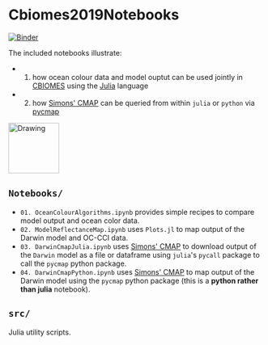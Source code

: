 # Cbiomes2019Notebooks

[![Binder](https://mybinder.org/badge_logo.svg)](https://mybinder.org/v2/gh/gaelforget/Cbiomes2019Notebooks/master)

The included notebooks illustrate:

- 1) how ocean colour data and model ouptut can be used jointly in [CBIOMES](https://cbiomes.org) using the [Julia](https://julialang.org) language
- 2) how [Simons' CMAP](https://cmap.readthedocs.io/en/latest/) can be queried from within `julia` or `python` via [pycmap](https://github.com/simonscmap/pycmap)

<img src="https://raw.githubusercontent.com/gaelforget/Cbiomes2019Notebooks/master/figs/cbiomes-01.png" alt="Drawing" style="height: 100px;"/>

## `Notebooks/`

- `01. OceanColourAlgorithms.ipynb` provides simple recipes to compare model output and ocean color data.
- `02. ModelReflectanceMap.ipynb` uses `Plots.jl` to map output of the Darwin model and OC-CCI data.
- `03. DarwinCmapJulia.ipynb` uses [Simons' CMAP](https://cmap.readthedocs.io/en/latest/) to download output of the `Darwin` model as a file or dataframe using `julia`'s `pycall` package to call the `pycmap` python package.
- `04. DarwinCmapPython.ipynb` uses [Simons' CMAP](https://cmap.readthedocs.io/en/latest/) to map output of the Darwin model using the `pycmap` python package (this is a **python rather than julia** notebook).

## `src/`

Julia utility scripts.

